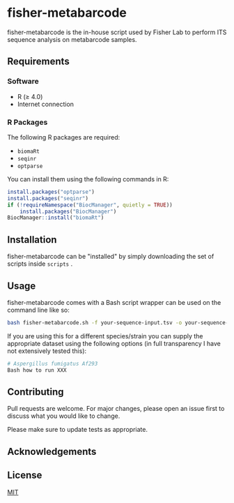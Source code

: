 # fisher-metabarcode

fisher-metabarcode is the in-house script used by Fisher Lab to perform ITS sequence analysis on metabarcode samples.

## Requirements

### Software

- R (≥ 4.0)
- Internet connection

### R Packages

The following R packages are required:

- `biomaRt`
- `seqinr`
- `optparse`

You can install them using the following commands in R:

```r
install.packages("optparse")
install.packages("seqinr")
if (!requireNamespace("BiocManager", quietly = TRUE))
    install.packages("BiocManager")
BiocManager::install("biomaRt")
```

## Installation

fisher-metabarcode can be "installed" by simply downloading the set of scripts inside ```scripts``` .


## Usage

fisher-metabarcode comes with a Bash script wrapper can be used on the command line like so:

```bash
bash fisher-metabarcode.sh -f your-sequence-input.tsv -o your-sequence-metadata.tsv
```

If you are using this for a different species/strain you can supply the appropriate dataset using the following options (in full transparency I have not extensively tested this):

```bash
# Aspergillus fumigatus Af293
Bash how to run XXX
```

## Contributing

Pull requests are welcome. For major changes, please open an issue first
to discuss what you would like to change.

Please make sure to update tests as appropriate.


## Acknowledgements

## License

[MIT](https://choosealicense.com/licenses/mit/)

